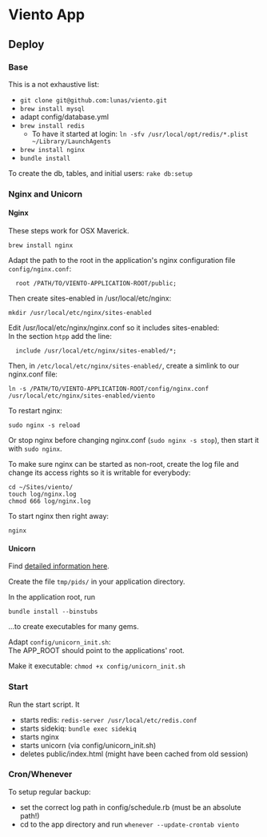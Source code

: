 # Viento App


## Deploy


### Base

This is a not exhaustive list:

* `git clone git@github.com:lunas/viento.git`
* `brew install mysql`
* adapt config/database.yml
* `brew install redis`
  * To have it started at login: `ln -sfv /usr/local/opt/redis/*.plist ~/Library/LaunchAgents`
* `brew install nginx`
* `bundle install`

To create the db, tables, and initial users: `rake db:setup`

### Nginx and Unicorn

#### Nginx

These steps work for OSX Maverick.

```
brew install nginx
```

Adapt the path to the root in the application's nginx configuration file `config/nginx.conf`:
```
  root /PATH/TO/VIENTO-APPLICATION-ROOT/public;
```

Then create sites-enabled in /usr/local/etc/nginx: 

```
mkdir /usr/local/etc/nginx/sites-enabled
```

Edit /usr/local/etc/nginx/nginx.conf so it includes sites-enabled:  
In the section `htpp` add the line:

```
  include /usr/local/etc/nginx/sites-enabled/*;
```

Then, in `/etc/local/etc/nginx/sites-enabled/`, create a simlink to our nginx.conf file:

```
ln -s /PATH/TO/VIENTO-APPLICATION-ROOT/config/nginx.conf  /usr/local/etc/nginx/sites-enabled/viento
```

To restart nginx: 

```
sudo nginx -s reload
```

Or stop nginx before changing nginx.conf (`sudo nginx -s stop`), then start it with `sudo nginx`.

To make sure nginx can be started as non-root, create the log file and change its
access rights so it is writable for everybody:

```
cd ~/Sites/viento/
touch log/nginx.log
chmod 666 log/nginx.log
```

To start nginx then right away:
```
nginx
```

#### Unicorn

Find [detailed information here](https://github.com/blog/517-unicorn).

Create the file `tmp/pids/` in your application directory.

In the application root, run 

```
bundle install --binstubs
```

...to create executables for many gems.

Adapt `config/unicorn_init.sh`:   
The APP_ROOT should point to the applications' root.
 
Make it executable: `chmod +x config/unicorn_init.sh`




### Start

Run the start script. It

* starts redis: `redis-server /usr/local/etc/redis.conf`
* starts sidekiq: `bundle exec sidekiq`
* starts nginx 
* starts unicorn (via config/unicorn_init.sh)
* deletes public/index.html (might have been cached from old session)

### Cron/Whenever

To setup regular backup:

* set the correct log path in config/schedule.rb (must be an absolute path!)
* cd to the app directory and run `whenever --update-crontab viento`
